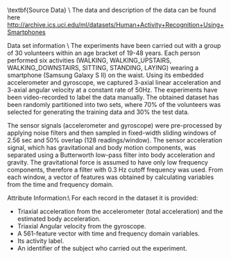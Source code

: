 \textbf{Source Data} \\
The data and description of the data can be found here http://archive.ics.uci.edu/ml/datasets/Human+Activity+Recognition+Using+Smartphones

Data set information \\
The experiments have been carried out with a group of 30 volunteers within an age bracket of 19-48 years. Each person performed six 
activities (WALKING, WALKING_UPSTAIRS, WALKING_DOWNSTAIRS, SITTING, STANDING, LAYING) wearing a smartphone (Samsung Galaxy S II) on the 
waist. Using its embedded accelerometer and gyroscope, we captured 3-axial linear acceleration and 3-axial angular velocity at a constant 
rate of 50Hz. The experiments have been video-recorded to label the data manually. The obtained dataset has been randomly partitioned into 
two sets, where 70% of the volunteers was selected for generating the training data and 30% the test data.

The sensor signals (accelerometer and gyroscope) were pre-processed by applying noise filters and then sampled in fixed-width sliding 
windows of 2.56 sec and 50% overlap (128 readings/window). The sensor acceleration signal, which has gravitational and body motion 
components, was separated using a Butterworth low-pass filter into body acceleration and gravity. The gravitational force is assumed to 
have only low frequency components, therefore a filter with 0.3 Hz cutoff frequency was used. From each window, a vector of features was 
obtained by calculating variables from the time and frequency domain.

Attribute Information:\\
For each record in the dataset it is provided:
- Triaxial acceleration from the accelerometer (total acceleration) and the estimated body acceleration.
- Triaxial Angular velocity from the gyroscope.
- A 561-feature vector with time and frequency domain variables.
- Its activity label.
- An identifier of the subject who carried out the experiment.
